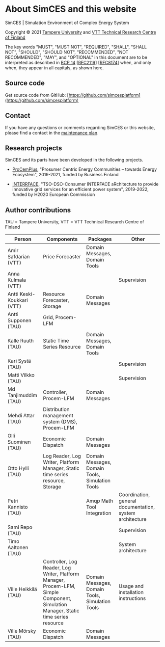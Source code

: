 # About SimCES and this website

SimCES | Simulation Environment of Complex Energy System

Copyright &copy; 2021 [Tampere University](https://tuni.fi) and [VTT Technical Research Centre of Finland](https://vtt.fi)

The key words "MUST", "MUST NOT", "REQUIRED", "SHALL", "SHALL NOT", "SHOULD", "SHOULD NOT", "RECOMMENDED", "NOT RECOMMENDED", "MAY", and "OPTIONAL" in this document are to be interpreted as described in [BCP 14](https://datatracker.ietf.org/doc/html/bcp14) [[RFC2119](https://datatracker.ietf.org/doc/html/rfc2119)] [[RFC8174](https://datatracker.ietf.org/doc/html/rfc8174)] when, and only when, they appear in all capitals, as shown here.


## Source code

Get source code from GitHub: [https://github.com/simcesplatform](https://github.com/simcesplatform)


## Contact

If you have any questions or comments regarding SimCES or this website, please find a contact in the [maintenance plan](maintenance-plan.md).


## Research projects

SimCES and its parts have been developed in the following projects.

- [ProCemPlus](https://www.senecc.fi/projects/procemplus), "Prosumer Centric Energy Communities – towards Energy Ecosystem", 2019-2021, funded by Business Finland

- [INTERRFACE](http://www.interrface.eu/), "TSO-DSO-Consumer INTERFACE aRchitecture to provide innovative grid services for an efficient power system", 2019-2022, funded by H2020 European Commission


## Author contributions

TAU = Tampere University, VTT = VTT Technical Research Centre of Finland

| Person | Components | Packages | Other |
| - | - | - | - |
| Amir Safdarian (VTT) | Price Forecaster | Domain Messages, Domain Tools | |
| Anna Kulmala (VTT) | | | Supervision |
| Antti Keski-Koukkari (VTT) | Resource Forecaster, Storage | Domain Messages | |
| Antti Supponen (TAU) | Grid, Procem-LFM | | |
| Kalle Ruuth (TAU) | Static Time Series Resource | Domain Messages, Domain Tools | |
| Kari Systä (TAU) | | | Supervision |
| Matti Vilkko (TAU) | | | Supervision |
| Md Tanjimuddim (TAU) | Controller, Procem-LFM | Domain Messages | |
| Mehdi Attar (TAU) | Distribution management system (DMS), Procem-LFM | | |
| Olli Suominen (TAU) | Economic Dispatch | Domain Messages | |
| Otto Hylli (TAU) | Log Reader, Log Writer, Platform Manager, Static time series resource, Storage | Domain Messages, Domain Tools, Simulation Tools | |
| Petri Kannisto (TAU) | | Amqp Math Tool Integration | Coordination, general documentation, system architecture |
| Sami Repo (TAU) | | | Supervision |
| Timo Aaltonen (TAU) | | | System architecture |
| Ville Heikkilä (TAU) | Controller, Log Reader, Log Writer, Platform Manager, Procem-LFM, Simple Component, Simulation Manager, Static time series resource | Domain Messages, Domain Tools, Simulation Tools | Usage and installation instructions |
| Ville Mörsky (TAU) | Economic Dispatch | Domain Messages | |
